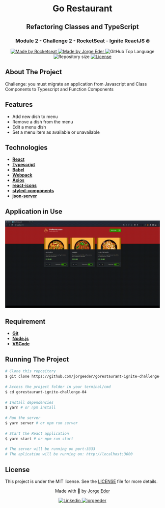 <div>
  <h1 align="center"> 
  Go Restaurant
  </h1>
  <h2 align="center"> 
  Refactoring Classes and TypeScript
  </h2>
  <h3 align="center"> 
  Module 2 - Challenge 2 - RocketSeat - Ignite ReactJS 🔥
  </h3>

  <p align="center">
    <a href="https://rocketseat.com.br">
      <img alt="Made by Rocketseat" src="https://img.shields.io/badge/made%20by-Rocketseat-blueviolet?style=plastic">
    </a>
    <a href="https://github.com/jorgeeder"> 
      <img alt="Made by Jorge Eder" src="https://img.shields.io/badge/solved%20by-Jorge%20Eder-blueviolet?style=plastic">
    </a>
    <img alt="GitHub Top Language" src="https://img.shields.io/github/languages/top/jorgeeder/gorestaurant-ignite-challenge-04?color=blue&style=plastic">
    <img alt="Repository size" src="https://img.shields.io/github/repo-size/jorgeeder/gorestaurant-ignite-challenge-04?style=plastic"/>
    <a href="https://opensource.org/licenses/MIT">
      <img alt="License" src="https://img.shields.io/badge/license-MIT-brightgreen?style=plastic">
    </a>
  </p>
</div>

## About The Project

Challenge: you must migrate an application from Javascript and Class Components to Typescript and Function Components

## Features

- Add new dish to menu
- Remove a dish from the menu
- Edit a menu dish
- Set a menu item as available or unavailable 

## Technologies

-   **[React](https://reactjs.org/)**
-   **[Typescript](https://www.typescriptlang.org/)**
-   **[Babel](https://babeljs.io/)**
-   **[Webpack](https://webpack.js.org/)**
-   **[Axios](https://github.com/axios/axios)**
-   **[react-icons](https://react-icons.github.io/react-icons/)**
-   **[styled-components](https://styled-components.com/)**
-   **[json-server](https://github.com/typicode/json-server)**

## Application in Use

![preview](./src/assets/preview.gif)

## Requirement

- **[Git](https://git-scm.com)** 
- **[Node.js](https://nodejs.org/en/)**
- **[VSCode](https://code.visualstudio.com/)**

## Running The Project

```bash
# Clone this repository
$ git clone https://github.com/jorgeeder/gorestaurant-ignite-challenge-04

# Access the project folder in your terminal/cmd
$ cd gorestaurant-ignite-challenge-04

# Install dependencies
$ yarn # or npm install

# Run the server
$ yarn server # or npm run server

# Start the React application
$ yarn start # or npm run start

# The server will be running on port:3333 
# The aplication will be running on: http://localhost:3000
```
## License

This project is under the MIT license. See the [LICENSE](/LICENSE) file for more details.


<div align="center">
  <p> Made with 💜 by <a href="https://github.com/jorgeeder">Jorge Eder</a> </p>
  <p>
    <a href="https://www.linkedin.com/in/jorgeeder/">
      <img alt="Linkedin" src="https://img.shields.io/badge/-Jorge%20Eder-blue?style=plastic&logo=linkedin&link=https://www.linkedin.com/in/jorgeeder/">
    </a>
    <a href = "mailto:jorgeeder.dev@gmail.com">
      <img alt="jorgeeder" src="https://img.shields.io/badge/-jorgeeder.dev@gmail.com-ff512f?style=plastic&logo=Gmail&logoColor=white&link=mailto:jorgeeder.dev@gmail.com">
    </a>
  </p>
</div>
